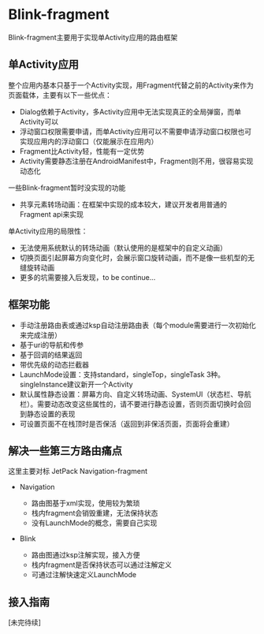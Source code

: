 # Blink-fragment

Blink-fragment主要用于实现单Activity应用的路由框架

## 单Activity应用

整个应用内基本只基于一个Activity实现，用Fragment代替之前的Activity来作为页面载体，主要有以下一些优点：

- Dialog依赖于Activity，多Activity应用中无法实现真正的全局弹窗，而单Activity可以
- 浮动窗口权限需要申请，而单Activity应用可以不需要申请浮动窗口权限也可实现应用内的浮动窗口（仅能展示在应用内）
- Fragment比Activity轻，性能有一定优势
- Activity需要静态注册在AndroidManifest中，Fragment则不用，很容易实现动态化

一些Blink-fragment暂时没实现的功能

- 共享元素转场动画：在框架中实现的成本较大，建议开发者用普通的Fragment api来实现

单Activity应用的局限性：

- 无法使用系统默认的转场动画（默认使用的是框架中的自定义动画）
- 切换页面引起屏幕方向变化时，会展示窗口旋转动画，而不是像一些机型的无缝旋转动画
- 更多的坑需要接入后发现，to be continue...

## 框架功能

- 手动注册路由表或通过ksp自动注册路由表（每个module需要进行一次初始化来完成注册）
- 基于uri的导航和传参
- 基于回调的结果返回
- 带优先级的动态拦截器
- LaunchMode设置：支持standard，singleTop，singleTask 3种。singleInstance建议新开一个Activity
- 默认属性静态设置：屏幕方向、自定义转场动画、SystemUI（状态栏、导航栏）。需要动态改变这些属性的，请不要进行静态设置，否则页面切换时会回到静态设置的表现
- 可设置页面不在栈顶时是否保活（返回到非保活页面，页面将会重建）

## 解决一些第三方路由痛点

这里主要对标 JetPack Navigation-fragment

- Navigation
    - 路由图基于xml实现，使用较为繁琐
    - 栈内fragment会销毁重建，无法保持状态
    - 没有LaunchMode的概念，需要自己实现

- Blink
    - 路由图通过ksp注解实现，接入方便
    - 栈内fragment是否保持状态可以通过注解定义
    - 可通过注解快速定义LaunchMode


## 接入指南

[未完待续]
